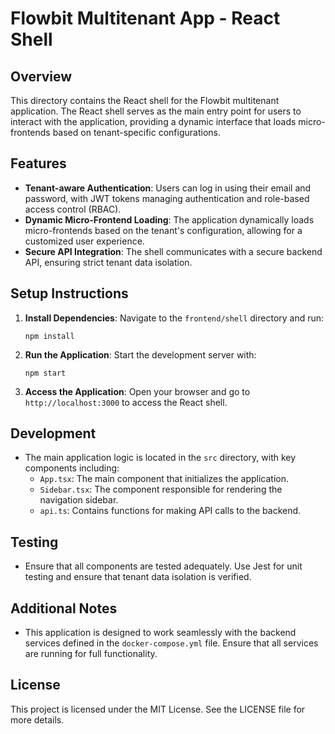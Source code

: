# Flowbit Multitenant App - React Shell

## Overview
This directory contains the React shell for the Flowbit multitenant application. The React shell serves as the main entry point for users to interact with the application, providing a dynamic interface that loads micro-frontends based on tenant-specific configurations.

## Features
- **Tenant-aware Authentication**: Users can log in using their email and password, with JWT tokens managing authentication and role-based access control (RBAC).
- **Dynamic Micro-Frontend Loading**: The application dynamically loads micro-frontends based on the tenant's configuration, allowing for a customized user experience.
- **Secure API Integration**: The shell communicates with a secure backend API, ensuring strict tenant data isolation.

## Setup Instructions
1. **Install Dependencies**: Navigate to the `frontend/shell` directory and run:
   ```
   npm install
   ```

2. **Run the Application**: Start the development server with:
   ```
   npm start
   ```

3. **Access the Application**: Open your browser and go to `http://localhost:3000` to access the React shell.

## Development
- The main application logic is located in the `src` directory, with key components including:
  - `App.tsx`: The main component that initializes the application.
  - `Sidebar.tsx`: The component responsible for rendering the navigation sidebar.
  - `api.ts`: Contains functions for making API calls to the backend.

## Testing
- Ensure that all components are tested adequately. Use Jest for unit testing and ensure that tenant data isolation is verified.

## Additional Notes
- This application is designed to work seamlessly with the backend services defined in the `docker-compose.yml` file. Ensure that all services are running for full functionality.

## License
This project is licensed under the MIT License. See the LICENSE file for more details.